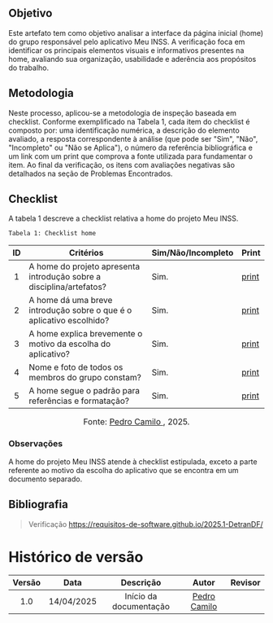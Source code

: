 ## Objetivo
Este artefato tem como objetivo analisar a interface da página inicial (home) do grupo responsável pelo aplicativo Meu INSS. A verificação foca em identificar os principais elementos visuais e informativos presentes na home, avaliando sua organização, usabilidade e aderência aos propósitos do trabalho.

## Metodologia
Neste processo, aplicou-se a metodologia de inspeção baseada em checklist. Conforme exemplificado na Tabela 1, cada item do checklist é composto por: uma identificação numérica, a descrição do elemento avaliado, a resposta correspondente à análise (que pode ser "Sim", "Não", "Incompleto" ou "Não se Aplica"), o número da referência bibliográfica e um link com um print que comprova a fonte utilizada para fundamentar o item. Ao final da verificação, os itens com avaliações negativas são detalhados na seção de Problemas Encontrados.

## Checklist
A tabela 1 descreve a checklist relativa a home do projeto Meu INSS.

    Tabela 1: Checklist home

|ID| Critérios                             | Sim/Não/Incompleto        | Print
| :----: | --------- | ---------- | ---------- | 
| 1 | A home do projeto apresenta introdução sobre a disciplina/artefatos?| Sim.| [print](https://drive.google.com/file/d/1oqBEVEsMu8xSKef2zhDwEN1dr8JDr0IJ/view?usp=sharing) |
| 2 | A home dá uma breve introdução sobre o que é o aplicativo escolhido?| Sim.| [print](https://drive.google.com/file/d/1oqBEVEsMu8xSKef2zhDwEN1dr8JDr0IJ/view?usp=sharing) |
| 3 | A home explica brevemente o motivo da escolha do aplicativo?| Sim.| [print](https://drive.google.com/file/d/1oqBEVEsMu8xSKef2zhDwEN1dr8JDr0IJ/view?usp=sharing) |
| 4 | Nome e foto de todos os membros do grupo constam?| Sim.| [print](https://drive.google.com/file/d/1oqBEVEsMu8xSKef2zhDwEN1dr8JDr0IJ/view?usp=sharing) |
| 5 | A home segue o padrão para referências e formatação?| Sim.| [print](https://drive.google.com/file/d/1oqBEVEsMu8xSKef2zhDwEN1dr8JDr0IJ/view?usp=sharing) |

<font size="3"><p style="text-align: center">Fonte: [Pedro Camilo ](https://github.com/PedrooCamilo), 2025.</p></font>


### Observações
A home do projeto Meu INSS atende à checklist estipulada, exceto a parte referente ao motivo da escolha do aplicativo que se encontra em um documento separado.

## Bibliografia
> Verificação https://requisitos-de-software.github.io/2025.1-DetranDF/


# Histórico de versão

| Versão |    Data    |       Descrição        |                     Autor                      |                  Revisor                   |
| :----: | :--------: | :--------------------: | :--------------------------------------------: | :----------------------------------------: |
|  1.0   | 14/04/2025 | Início da documentação | [Pedro Camilo ](https://github.com/PedrooCamilo)  |  |